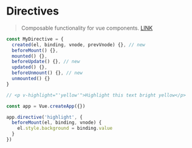 Directives
=======

> Composable functionality for vue components. [LINK](https://v3.vuejs.org/guide/migration/custom-directives.html#_3-x-syntax)

```js
const MyDirective = {
  created(el, binding, vnode, prevVnode) {}, // new
  beforeMount() {},
  mounted() {},
  beforeUpdate() {}, // new
  updated() {},
  beforeUnmount() {}, // new
  unmounted() {}
}

// <p v-highlight="'yellow'">Highlight this text bright yellow</p>

const app = Vue.createApp({})

app.directive('highlight', {
  beforeMount(el, binding, vnode) {
    el.style.background = binding.value
  }
})

```

